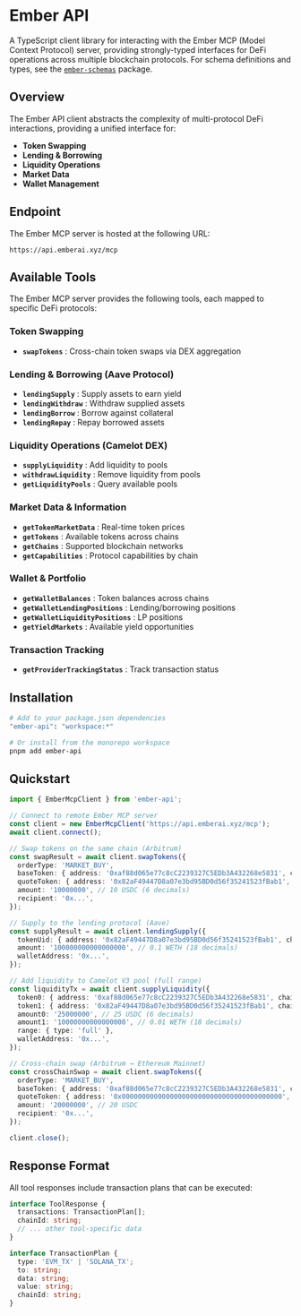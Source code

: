 # Ember API

A TypeScript client library for interacting with the Ember MCP (Model Context Protocol) server, providing strongly-typed interfaces for DeFi operations across multiple blockchain protocols. For schema definitions and types, see the [`ember-schemas`](https://github.com/EmberAGI/arbitrum-vibekit/tree/main/typescript/lib/ember-schemas) package.

## Overview

The Ember API client abstracts the complexity of multi-protocol DeFi interactions, providing a unified interface for:

- **Token Swapping**
- **Lending & Borrowing**
- **Liquidity Operations**
- **Market Data**
- **Wallet Management**

## Endpoint

The Ember MCP server is hosted at the following URL:

```
https://api.emberai.xyz/mcp
```

## Available Tools

The Ember MCP server provides the following tools, each mapped to specific DeFi protocols:

### Token Swapping

- **`swapTokens`** : Cross-chain token swaps via DEX aggregation

### Lending & Borrowing (Aave Protocol)

- **`lendingSupply`** : Supply assets to earn yield
- **`lendingWithdraw`** : Withdraw supplied assets
- **`lendingBorrow`** : Borrow against collateral
- **`lendingRepay`** : Repay borrowed assets

### Liquidity Operations (Camelot DEX)

- **`supplyLiquidity`** : Add liquidity to pools
- **`withdrawLiquidity`** : Remove liquidity from pools
- **`getLiquidityPools`** : Query available pools

### Market Data & Information

- **`getTokenMarketData`** : Real-time token prices
- **`getTokens`** : Available tokens across chains
- **`getChains`** : Supported blockchain networks
- **`getCapabilities`** : Protocol capabilities by chain

### Wallet & Portfolio

- **`getWalletBalances`** : Token balances across chains
- **`getWalletLendingPositions`** : Lending/borrowing positions
- **`getWalletLiquidityPositions`** : LP positions
- **`getYieldMarkets`** : Available yield opportunities

### Transaction Tracking

- **`getProviderTrackingStatus`** : Track transaction status

## Installation

```bash
# Add to your package.json dependencies
"ember-api": "workspace:*"

# Or install from the monorepo workspace
pnpm add ember-api
```

## Quickstart

```typescript
import { EmberMcpClient } from 'ember-api';

// Connect to remote Ember MCP server
const client = new EmberMcpClient('https://api.emberai.xyz/mcp');
await client.connect();

// Swap tokens on the same chain (Arbitrum)
const swapResult = await client.swapTokens({
  orderType: 'MARKET_BUY',
  baseToken: { address: '0xaf88d065e77c8cC2239327C5EDb3A432268e5831', chainId: '42161' }, // USDC
  quoteToken: { address: '0x82aF49447D8a07e3bd95BD0d56f35241523fBab1', chainId: '42161' }, // WETH
  amount: '10000000', // 10 USDC (6 decimals)
  recipient: '0x...',
});

// Supply to the lending protocol (Aave)
const supplyResult = await client.lendingSupply({
  tokenUid: { address: '0x82aF49447D8a07e3bd95BD0d56f35241523fBab1', chainId: '42161' }, // WETH
  amount: '100000000000000000', // 0.1 WETH (18 decimals)
  walletAddress: '0x...',
});

// Add liquidity to Camelot V3 pool (full range)
const liquidityTx = await client.supplyLiquidity({
  token0: { address: '0xaf88d065e77c8cC2239327C5EDb3A432268e5831', chainId: '42161' }, // USDC
  token1: { address: '0x82aF49447D8a07e3bd95BD0d56f35241523fBab1', chainId: '42161' }, // WETH
  amount0: '25000000', // 25 USDC (6 decimals)
  amount1: '10000000000000000', // 0.01 WETH (18 decimals)
  range: { type: 'full' },
  walletAddress: '0x...',
});

// Cross-chain swap (Arbitrum → Ethereum Mainnet)
const crossChainSwap = await client.swapTokens({
  orderType: 'MARKET_BUY',
  baseToken: { address: '0xaf88d065e77c8cC2239327C5EDb3A432268e5831', chainId: '42161' }, // USDC (Arbitrum)
  quoteToken: { address: '0x0000000000000000000000000000000000000000', chainId: '1' }, // Native ETH (Mainnet)
  amount: '20000000', // 20 USDC
  recipient: '0x...',
});

client.close();
```

## Response Format

All tool responses include transaction plans that can be executed:

```typescript
interface ToolResponse {
  transactions: TransactionPlan[];
  chainId: string;
  // ... other tool-specific data
}

interface TransactionPlan {
  type: 'EVM_TX' | 'SOLANA_TX';
  to: string;
  data: string;
  value: string;
  chainId: string;
}
```
